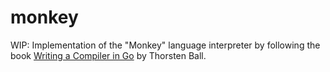 # monkey

WIP: Implementation of the "Monkey" language interpreter by following the book [Writing a Compiler in Go][1] by Thorsten Ball. 

[1]:https://compilerbook.com/
